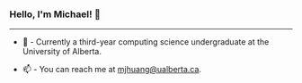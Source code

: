 ### Hello, I'm Michael! 👋

---


- 🏫 - Currently a third-year computing science undergraduate at the University of Alberta.

- 📫 - You can reach me at mjhuang@ualberta.ca.
